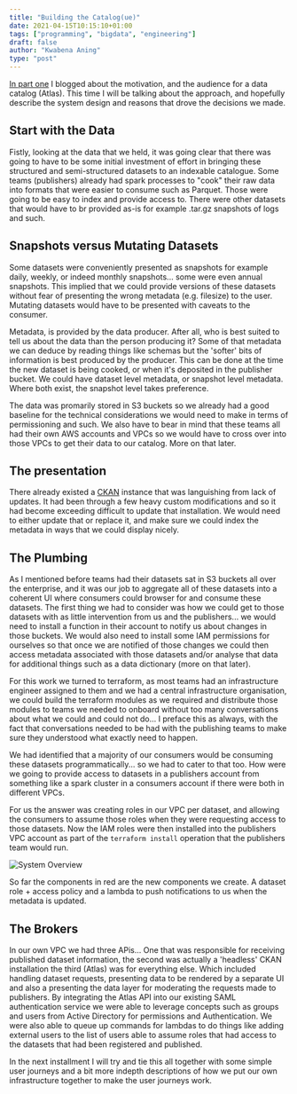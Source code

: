 ```yaml
---
title: "Building the Catalog(ue)"
date: 2021-04-15T10:15:10+01:00
tags: ["programming", "bigdata", "engineering"]
draft: false
author: "Kwabena Aning"
type: "post"
---
```


[In part one](/posts/2020-10-08/) I blogged about the motivation, and the audience for a data catalog (Atlas). This time I will be talking about the approach, and hopefully describe the system design and reasons that drove the decisions we made.

Start with the Data
---

Fistly, looking at the data that we held, it was going clear that there was going to have to be some initial investment of effort in bringing
these structured and semi-structured datasets to an indexable catalogue. Some teams (publishers) already had spark processes to "cook" their raw data into formats that were easier to consume such as Parquet. Those were going to be easy to index and provide access to. There were other datasets that would have to br provided as-is for example .tar.gz snapshots of logs and such.

Snapshots versus Mutating Datasets
---

Some datasets were conveniently presented as snapshots for example daily, weekly, or indeed monthly snapshots... some were even annual snapshots. This implied that we could provide versions of these datasets without fear of presenting the wrong metadata (e.g. filesize) to the user. Mutating datasets would have to be presented with caveats to the consumer.

Metadata, is provided by the data producer. After all, who is best suited to tell us about the data than the person producing it? Some of that metadata we can deduce by reading things like schemas but the 'softer' bits of information is best produced by the producer. This can be done at the time the new dataset is being cooked, or when it's deposited in the publisher bucket. We could have dataset level metadata, or snapshot level metadata. Where both exist, the snapshot level takes preference.

The data was promarily stored in S3 buckets so we already had a good baseline for the technical considerations we would need to make in terms of permissioning and such. We also have to bear in mind that these teams all had their own AWS accounts and VPCs so we would have to cross over into those VPCs to get their data to our catalog. More on that later.

The presentation
---

There already existed a [CKAN](https://ckan.org/) instance that was languishing from lack of updates. It had been through a few heavy custom modifications and so it had become exceeding difficult to update that installation. We would need to either update that or replace it, and make sure we could index the metadata in ways that we could display nicely.

The Plumbing
---

As I mentioned before teams had their datasets sat in S3 buckets all over the enterprise, and it was our job to aggregate all of these datasets into a coherent UI where consumers could browser for and consume these datasets. The first thing we had to consider was how we could get to those datasets with as little intervention from us and the publishers... we would need to install a function in their account to notify us about changes in those buckets. We would also need to install some IAM permissions for ourselves so that once we are notified of those changes we could then access metadata associated with those datasets and/or analyse that data for additional things such as a data dictionary (more on that later).

For this work we turned to terraform, as most teams had an infrastructure engineer assigned to them and we had a central infrastructure organisation, we could build the terraform modules as we required and distribute those modules to teams we needed to onboard without too many conversations about what we could and could not do... I preface this as always, with the fact that conversations needed to be had with the publishing teams to make sure they understood what exactly need to happen.

We had identified that a majority of our consumers would be consuming these datasets programmatically... so we had to cater to that too. How were we going to provide access to datasets in a publishers account from something like a spark cluster in a consumers account if there were both in different VPCs.

For us the answer was creating roles in our VPC per dataset, and allowing the consumers to assume those roles when they were requesting access to those datasets. Now the IAM roles were then installed into the publishers VPC account as part of the `terraform install` operation that the publishers team would run.

![System Overview](/posts/2021-04-15/images/atlas.png)

So far the components in red are the new components we create. A dataset role + access policy and a lambda to push notifications to us when the metadata is updated.

The Brokers
---

In our own VPC we had three APis... One that was responsible for receiving published dataset information, the second was actually a 'headless' CKAN installation the third (Atlas) was for everything else. Which included handling dataset requests, presenting data to be rendered by a separate UI and also a presenting the data layer for moderating the requests made to publishers. By integrating the Atlas API into our existing SAML authentication service we were able to leverage concepts such as groups and users from Active Directory for permissions and Authentication. We were also able to queue up commands for lambdas to do things like adding external users to the list of users able to assume roles that had access to the datasets that had been registered and published.

In the next installment I will try and tie this all together with some simple user journeys and a bit more indepth descriptions of how we put our own infrastructure together to make the user journeys work.